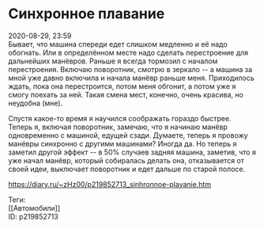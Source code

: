 Синхронное плавание
====================

   
 2020-08-29, 23:59   
  Бывает, что машина спереди едет слишком медленно и её надо обогнать. Или в определённом месте надо сделать перестроение для дальнейших манёвров. Раньше я всегда тормозил с началом перестроения. Включаю поворотник, смотрю в зеркало -- а машина за мной уже давно включила и начала манёвр раньше меня. Приходилось ждать, пока она перестроится, потом меня обгонит, а потом уже я смогу поехать за ней. Такая смена мест, конечно, очень красива, но неудобна (мне).   
   
 Спустя какое-то время я научился соображать гораздо быстрее. Теперь я, включая поворотник, замечаю, что я начинаю манёвр одновременно с машиной, едущей сзади. Думаете, теперь я провожу манёвры синхронно с другими машинами? Иногда да. Но теперь я заметил другой эффект -- в 50% случаев задняя машина, заметив, что я уже начал манёвр, который собиралась делать она, отказывается от своей идеи, выключает поворотник и едет дальше по старой полосе.   
    
 <https://diary.ru/~zHz00/p219852713_sinhronnoe-plavanie.htm>   
   
 Теги:   
 [[Автомобили]]   
 ID: p219852713